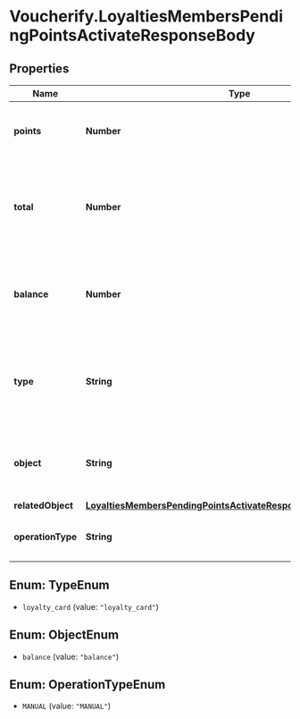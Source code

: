 # Voucherify.LoyaltiesMembersPendingPointsActivateResponseBody

## Properties

Name | Type | Description | Notes
------------ | ------------- | ------------- | -------------
**points** | **Number** | The number of pending points added to the loyalty card. | [optional] 
**total** | **Number** | Total number of points incurred over the lifespan of the loyalty card, minus the expired points. | [optional] 
**balance** | **Number** | The current number of loyalty points after the pending points have been added. | [optional] 
**type** | **String** | The type of the voucher being modified. For pending points, it is always &#x60;loyalty_card&#x60;. | [optional] [default to &#39;loyalty_card&#39;]
**object** | **String** | The type of the object represented by JSON. Default is &#x60;balance&#x60;. | [optional] [default to &#39;balance&#39;]
**relatedObject** | [**LoyaltiesMembersPendingPointsActivateResponseBodyRelatedObject**](LoyaltiesMembersPendingPointsActivateResponseBodyRelatedObject.md) |  | [optional] 
**operationType** | **String** | The type of the operation being performed. | [optional] [default to &#39;MANUAL&#39;]



## Enum: TypeEnum


* `loyalty_card` (value: `"loyalty_card"`)





## Enum: ObjectEnum


* `balance` (value: `"balance"`)





## Enum: OperationTypeEnum


* `MANUAL` (value: `"MANUAL"`)




